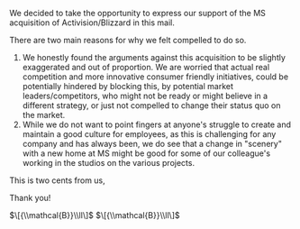 We decided to take the opportunity to express our support of the MS acquisition of Activision/Blizzard in this mail.

There are two main reasons for why we felt compelled to do so.

1. We honestly found the arguments against this acquisition to be slightly exaggerated and out of proportion. We are worried that actual real competition and more innovative consumer friendly initiatives, could be potentially hindered by blocking this, by potential market leaders/competitors, who might not be ready or might believe in a different strategy, or just not compelled to change their status quo on the market.
2. While we do not want to point fingers at anyone's struggle to create and maintain a good culture for employees, as this is challenging for any company and has always been, we do see that a change in "scenery" with a new home at MS might be good for some of our colleague's working in the studios on the various projects.

This is two cents from us,

Thank you!

$\[{\\mathcal{B}}\\ll\]$ $\[{\\mathcal{B}}\\ll\]$